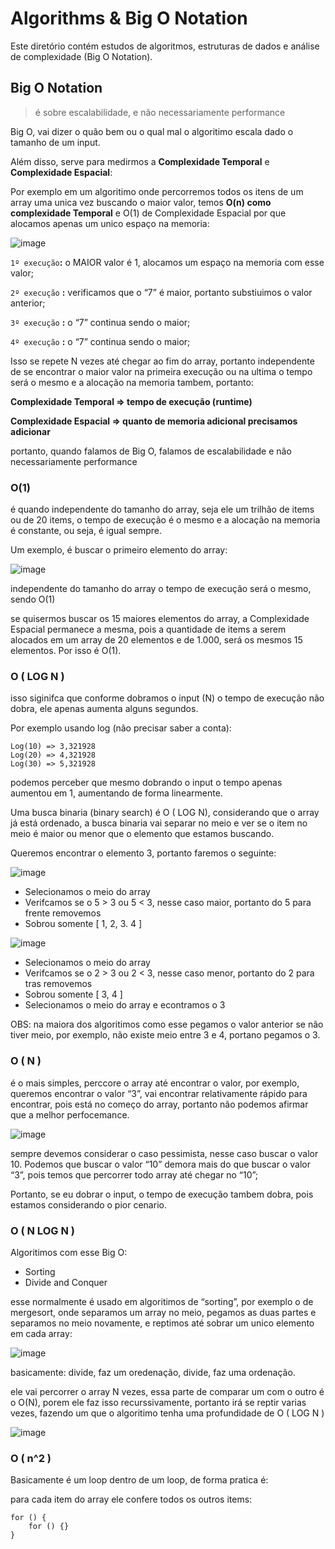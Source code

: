 # Algorithms & Big O Notation

Este diretório contém estudos de algoritmos, estruturas de dados e análise de complexidade (Big O Notation).

## Big O Notation

> é sobre escalabilidade, e não necessariamente performance

Big O, vai dizer o quão bem ou o qual mal o algoritimo escala dado o tamanho de um input.

Além disso, serve para medirmos a **Complexidade Temporal** e **Complexidade Espacial**:

Por exemplo em um algoritimo onde percorremos todos os itens de um array uma unica vez buscando o maior valor, temos **O(n) como complexidade Temporal** e O(1) de Complexidade Espacial por que alocamos apenas um unico espaço na memoria:

![image](./images/image-0.png)

`1º execução`**:** o MAIOR valor é 1, alocamos um espaço na memoria com esse valor;

`2º execução` **:** verificamos que o “7” é maior, portanto substiuimos o valor anterior;

`3º execução` **:** o “7” continua sendo o maior;

`4º execução` **:** o “7” continua sendo o maior;

Isso se repete N vezes até chegar ao fim do array, portanto independente de se encontrar o maior valor na primeira execução ou na ultima o tempo será o mesmo e a alocação na memoria tambem, portanto:

**Complexidade Temporal ⇒ tempo de execução (runtime)**

**Complexidade Espacial ⇒ quanto de memoria adicional precisamos adicionar**

portanto, quando falamos de Big O, falamos de escalabilidade e não necessariamente performance

### O(1)

é quando independente do tamanho do array, seja ele um trilhão de items ou de 20 items, o tempo de execução é o mesmo e a alocação na memoria é constante, ou seja, é igual sempre.

Um exemplo, é buscar o primeiro elemento do array:

![image](./images/image-1.png)

independente do tamanho do array o tempo de execução será o mesmo, sendo O(1)

se quisermos buscar os 15 maiores elementos do array, a Complexidade Espacial permanece a mesma, pois a quantidade de items a serem alocados em um array de 20 elementos e de 1.000, será os mesmos 15 elementos. Por isso é O(1).

### O ( LOG N )

isso siginifca que conforme dobramos o input (N) o tempo de execução não dobra, ele apenas aumenta alguns segundos.

Por exemplo usando log (não precisar saber a conta):

```tsx
Log(10) => 3,321928
Log(20) => 4,321928
Log(30) => 5,321928
```

podemos perceber que mesmo dobrando o input o tempo apenas aumentou em 1, aumentando de forma linearmente.

Uma busca binaria (binary search) é O ( LOG N), considerando que o array já está ordenado, a busca binaria vai separar no meio e ver se o item no meio é maior ou menor que o elemento que estamos buscando.

Queremos encontrar o elemento 3, portanto faremos o seguinte:

![image](./images/image-2.png)

- Selecionamos o meio do array
- Verifcamos se o 5 > 3 ou 5 < 3, nesse caso maior, portanto do 5 para frente removemos
- Sobrou somente [ 1, 2, 3. 4 ]

![image](./images/image-3.png)

- Selecionamos o meio do array
- Verifcamos se o 2 > 3 ou 2 < 3, nesse caso menor, portanto do 2 para tras removemos
- Sobrou somente [ 3, 4 ]
- Selecionamos o meio do array e econtramos o 3

OBS: na maiora dos algoritimos como esse pegamos o valor anterior se não tiver meio, por exemplo, não existe meio entre 3 e 4, portano pegamos o 3.

### O ( N )

é o mais simples, perccore o array até encontrar o valor, por exemplo, queremos encontrar o valor “3”, vai encontrar relativamente rápido para encontrar, pois está no começo do array, portanto não podemos afirmar que a melhor perfocemance.

![image](./images/image-4.png)

sempre devemos considerar o caso pessimista, nesse caso buscar o valor 10. Podemos que buscar o valor “10” demora mais do que buscar o valor “3”, pois temos que percorrer todo array até chegar no “10”;

Portanto, se eu dobrar o input, o tempo de execução tambem dobra, pois estamos considerando o pior cenario.

### O ( N LOG N )

Algoritimos com esse Big O:

- Sorting
- Divide and Conquer

esse normalmente é usado em algoritimos de “sorting”, por exemplo o de mergesort, onde separamos um array no meio, pegamos as duas partes e separamos no meio novamente, e reptimos até sobrar um unico elemento em cada array:

![image](./images/image-5.png)

basicamente: divide, faz um oredenação, divide, faz uma ordenação.

ele vai percorrer o array N vezes, essa parte de comparar um com o outro é o O(N), porem ele faz isso recurssivamente, portanto irá se reptir varias vezes, fazendo um que o algoritimo tenha uma profundidade de O ( LOG N )

![image](./images/image-6.png)

### O ( n^2 )

Basicamente é um loop dentro de um loop, de forma pratica é:

para cada item do array ele confere todos os outros items:

```tsx
for () {
 	for () {}
}
```
